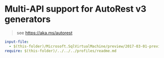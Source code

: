# Multi-API support for AutoRest v3 generators

> see https://aka.ms/autorest

``` yaml
input-file:
  - $(this-folder)/Microsoft.SqlVirtualMachine/preview/2017-03-01-preview/sqlvm.json
require: $(this-folder)/../../../profiles/readme.md
```
